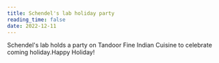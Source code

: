 ```yaml
---
title: Schendel's lab holiday party
reading_time: false
date: 2022-12-11
---
```


Schendel's lab holds a party on Tandoor Fine Indian Cuisine to celebrate coming holiday.Happy Holiday!

<!--more-->
